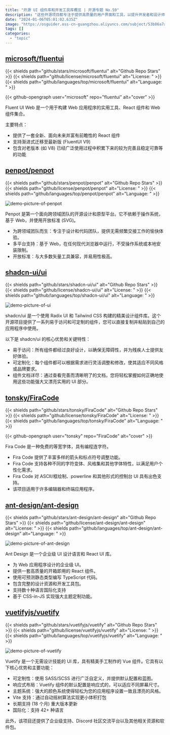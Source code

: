 ```yaml
---
title: "开源 UI 组件库和开发工具库概览 | 开源专题 No.59"
description: "这些开源项目都专注于提供高质量的用户界面和工具，以提升开发者和设计师的工作效率。它们提供了丰富的组件、易定制的主题系统、国际化支持等功能，并致力于满足不同团队和用户的需求。此外，还有一些专注于提供优秀的字体设计，以改善编程体验和视觉呈现。这些项目共同构建了一个开放、多样化的开发和设计生态系统，为不同领域的团队提供了丰富而有力的工具支持。"
date: "2024-01-06T05:01:02.635Z"
image: "https://osguider.oss-cn-guangzhou.aliyuncs.com/subject/53b86a7a94c36ed5e585d6c42a1061e1.png"
tags: []
categories:
  - "topic"
---
```


## [microsoft/fluentui](https://github.com/microsoft/fluentui)

{{< shields path="github/stars/microsoft/fluentui" alt="Github Repo Stars" >}} {{< shields path="github/license/microsoft/fluentui" alt="License: " >}} {{< shields path="github/languages/top/microsoft/fluentui" alt="Language: " >}}

{{< github-opengraph user="microsoft" repo="fluentui" alt="cover" >}}

Fluent UI Web 是一个用于构建 Web 应用程序的实用工具、React 组件和 Web 组件集合。

主要特点：

- 提供了一套全新、面向未来并富有前瞻性的 React 组件
- 支持渐进式迁移至最新版 (FluentUI V9)
- 包含对老版本 (如 V8) 已经广泛使用过程中积累下来的较为完善且稳定可靠等的功能
  
## [penpot/penpot](https://github.com/penpot/penpot)

{{< shields path="github/stars/penpot/penpot" alt="Github Repo Stars" >}} {{< shields path="github/license/penpot/penpot" alt="License: " >}} {{< shields path="github/languages/top/penpot/penpot" alt="Language: " >}}

![demo-picture-of-penpot](https://osguider.oss-cn-guangzhou.aliyuncs.com/subject/bc392b23ac86ddbc8ec8847a1f4a1862.gif)

Penpot 是第一个面向跨领域团队的开源设计和原型平台。它不依赖于操作系统，基于 Web，并使用开放标准 (SVG)。

- 为跨领域团队而生：专注于设计和代码团队，提供无需频繁交接工作的愉快体验。
- 多平台支持：基于 Web，在任何现代浏览器中运行，不受操作系统或本地安装限制。
- 开放标准：与大多数矢量工具兼容，并易用性极高。
  
## [shadcn-ui/ui](https://github.com/shadcn-ui/ui)

{{< shields path="github/stars/shadcn-ui/ui" alt="Github Repo Stars" >}} {{< shields path="github/license/shadcn-ui/ui" alt="License: " >}} {{< shields path="github/languages/top/shadcn-ui/ui" alt="Language: " >}}

![demo-picture-of-ui](https://picgo-daily.oss-cn-guangzhou.aliyuncs.com/picgo-daily/2023/0ed3af49363386c95be7f86828aa04b1.png)

shadcn/ui 是一个使用 Radix UI 和 Tailwind CSS 构建的精美设计组件库。这个开源项目提供了一系列易于访问和可定制的组件，您可以直接复制并粘贴到自己的应用程序中使用。

以下是 shadcn/ui 的核心优势和关键特性：

- 易于访问：所有组件都经过良好设计，以确保无障碍性，并为残疾人士提供友好体验。
- 可定制化：每个组件都可以根据需求进行灵活调整和修改，使其适应不同风格或品牌要求。
- 组件文档详尽：通过查看完善而清晰明了的文档，您将轻松掌握如何正确地使用这些功能强大又漂亮实用的 UI 部分。
  
## [tonsky/FiraCode](https://github.com/tonsky/FiraCode)

{{< shields path="github/stars/tonsky/FiraCode" alt="Github Repo Stars" >}} {{< shields path="github/license/tonsky/FiraCode" alt="License: " >}} {{< shields path="github/languages/top/tonsky/FiraCode" alt="Language: " >}}

{{< github-opengraph user="tonsky" repo="FiraCode" alt="cover" >}}

Fira Code 是一种免费的等宽字体，具有编程连字符。

- Fira Code 提供了丰富多样的箭头和标点符号调整功能。
- Fira Code 支持各种不同的字符变体、风格集和其他字体特性，以满足用户个性化需求。
- Fira Code 对 ASCII/框绘制、powerline 和其他形式的控制台 UI 具有出色支持。
- 该项目适用于许多编辑器和终端应用程序。
  
## [ant-design/ant-design](https://github.com/ant-design/ant-design)

{{< shields path="github/stars/ant-design/ant-design" alt="Github Repo Stars" >}} {{< shields path="github/license/ant-design/ant-design" alt="License: " >}} {{< shields path="github/languages/top/ant-design/ant-design" alt="Language: " >}}

![demo-picture-of-ant-design](https://picgo-daily.oss-cn-guangzhou.aliyuncs.com/picgo-daily/2023/5e068700f9e39f598c8a039a038d30da.png)

Ant Design 是一个企业级 UI 设计语言和 React UI 库。

- 为 Web 应用程序设计的企业级 UI。
- 提供一套高质量的开箱即用的 React 组件。
- 使用可预测静态类型编写 TypeScript 代码。
- 包含完整的设计资源和开发工具包。
- 支持数十种语言国际化支持
- 基于 CSS-in-JS 实现强大主题定制功能。
  
## [vuetifyjs/vuetify](https://github.com/vuetifyjs/vuetify)

{{< shields path="github/stars/vuetifyjs/vuetify" alt="Github Repo Stars" >}} {{< shields path="github/license/vuetifyjs/vuetify" alt="License: " >}} {{< shields path="github/languages/top/vuetifyjs/vuetify" alt="Language: " >}}

![demo-picture-of-vuetify](https://picgo-daily.oss-cn-guangzhou.aliyuncs.com/picgo-daily/2023/f1624776337e74305bcdbde8d485b0a5.png)

Vuetify 是一个无需设计技能的 UI 库，具有精美手工制作的 Vue 组件。它具有以下核心优势和主要功能：

- 可定制性：使用 SASS/SCSS 进行广泛自定义，并提供默认配置和蓝图。
- 响应式布局：Vuetify 组件的默认配置是响应式的，可以适应不同屏幕尺寸。
- 主题系统：强大的颜色系统使得轻松为您的应用程序设置一致且漂亮的风格。
- Vite 支持：通过自动摇树算法实现更小体积打包
- 长期支持 (18 个月) 重大版本更新
- 国际化：支持 42+ 种语言

此外，该项目还提供了企业级支持、Discord 社区交流平台以及其他相关资源和软件包。
  
